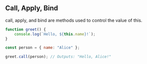 ## Call, Apply, Bind

call, apply, and bind are methods used to control the value of this.

```js
function greet() {
	console.log(`Hello, ${this.name}!`);
}

const person = { name: "Alice" };

greet.call(person); // Outputs: "Hello, Alice!"
```
